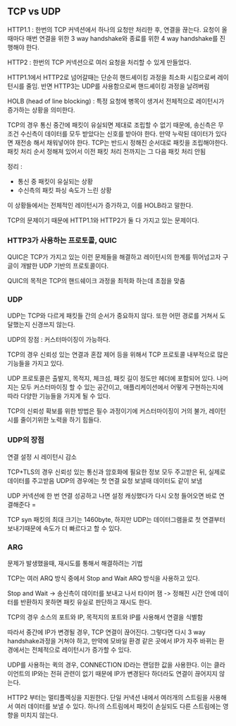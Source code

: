 ## TCP vs UDP

HTTP1.1 : 한번의 TCP 커넥션에서 하나의 요청만 처리한 후, 연결을 끊는다. 요청이 올때마다 매번 연결을 위한 3 way handshake와 종료를 위한 4 way handshake를 진행해야 한다.

HTTP2 : 한번의 TCP 커넥션으로 여러 요청을 처리할 수 있게 만들었다.

HTTP1.1에서 HTTP2로 넘어갈때는 단순히 핸드셰이킹 과정을 최소화 시킴으로써 레이턴시를 줄임. 반면 HTTP3는 UDP를 사용함으로써 핸드셰이킹 과정을 날려버림

HOLB (head of line blocking) : 특정 요청에 병목이 생겨서 전체적으로 레이턴시가 증가하는 상황을 의미한다.

TCP의 경우 통신 중간에 패킷이 유실되면 제대로 조립할 수 없기 때문에, 송신측은 무조건 수신측이 데이터를 모두 받았다는 신호를 받아야 한다. 만약 누락된 데이터가 있다면 재전송 해서 채워넣어야 한다. TCP는 반드시 정해진 순서대로 패킷을 조립해야한다. 패킷 처리 순서 정해져 있어서 이전 패킷 처리 전까지는 그 다음 패킷 처리 안됨

정리 : 
- 통신 중 패킷이 유실되는 상황
- 수신측의 패킷 파싱 속도가 느린 상황

이 상황들에서는 전체적인 레이턴시가 증가하고, 이를 HOLB라고 말한다.

TCP의 문제이기 때문에 HTTP1.1와 HTTP2가 둘 다 가지고 있는 문제이다.

### HTTP3가 사용하는 프로토콜, QUIC

QUIC은 TCP가 가지고 있는 이런 문제들을 해결하고 레이턴시의 한계를 뛰어넘고자 구글이 개발한 UDP 기반의 프로토콜이다.

QUIC의 목적은 TCP의 핸드쉐이크 과정을 최적화 하는데 초점을 맞춤

### UDP

UDP는 TCP와 다르게 패킷들 간의 순서가 중요하지 않다. 또한 어떤 경로를 거쳐서 도달했는지 신경쓰지 않는다.

UDP의 장점 : 커스터마이징이 가능하다.

TCP의 경우 신뢰성 있는 연결과 혼잡 제어 등을 위해서 TCP 프로토콜 내부적으로 많은 기능들을 가지고 있다. 

UDP 프로토콜은 출발지, 목적지, 체크섬, 패킷 길이 정도만 헤더에 포함되어 있다. 나머지는 모두 커스터마이징 할 수 있는 공간이고, 애플리케이션에서 어떻게 구현하는지에 따라 다양한 기능들을 가지게 될 수 있다.

TCP의 신뢰성 확보를 위한 방법은 필수 과정이기에 커스터마이징이 거의 불가, 레이턴시를 줄이기위한 노력을 하기 힘들다.

### UDP의 장점

연결 설정 시 레이턴시 감소

TCP+TLS의 경우 신뢰성 있는 통신과 암호화에 필요한 정보 모두 주고받은 뒤, 실제로 데이터를 주고받음
UDP의 경우에는 첫 연결 요청 보낼때 데이터도 같이 보냄

UDP 커넥션에 한 번 연결 성공하고 나면 설정 캐싱했다가 다시 오청 들어오면 바로 연결해준다 =

TCP syn 패킷의 최대 크기는 1460byte, 하지만 UDP는 데이터그램을로 첫 연결부터 보내기때문에 속도가 더 빠르다고 할 수 있다.

### ARG 
문제가 발생했을때, 재시도를 통해서 해결하려는 기법

TCP는 여러 ARQ 방식 중에서 Stop and Wait ARQ 방식을 사용하고 있다. 

Stop and Wait -> 송신측이 데이터를 보내고 나서 타이머 잼 -> 정해진 시간 안에 데이터를 반환하지 못하면 패킷 유실로 판단하고 재시도 한다. 

TCP의 경우 소스의 포트와 IP, 목적지의 포트와 IP를 사용해서 연결을 식별함

따라서 중간에 IP가 변경될 경우, TCP 연결이 끊어진다. 그렇다면 다시 3 way handshake과정을 거쳐야 하고, 만약에 모바일 환경 같은 곳에서 IP가 자주 바뀌는 환경에서는 전체적으로 레이턴시가 증가할 수 있다.

UDP를 사용하는 퀵의 경우, CONNECTION ID라는 랜덤한 값을 사용한다. 이는 클라이언트의 IP와는 전혀 관련이 없기 때문에 IP가 변경된다 하더라도 연결이 끊어지지 않는다.

HTTP2 부터는 멀티플렉싱을 지원한다. 단일 커낵션 내에서 여러개의 스트림을 사용해서 여러 데이터를 보낼 수 있다. 하나의 스트림에서 패킷이 손실되도 다른 스트림에는 영향을 미치지 않는다.



